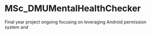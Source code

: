 # MSc_DMUMentalHealthChecker
Final year project ongoing focusing on leveraging Android permission system and  
